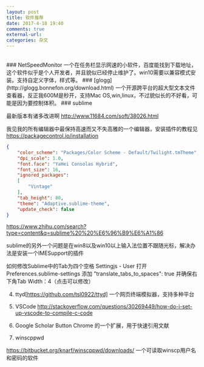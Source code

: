 ```yaml
---
layout: post
title: 软件推荐
date: 2017-4-18 19:40
comments: true
external-url:
categories: 杂文
---
```

<br>
### NetSpeedMonitor
一个在任务栏显示网速的小软件，百度能找到下载地址，这个软件似乎是个人开发者，并且貌似已经停止维护了。win10需要以兼容模式安装。支持自定义字体，样式等。
### [glogg](http://glogg.bonnefon.org/download.html)
一个开源跨平台的超大型文本文件查看器，反正我600M是秒开，支持Mac OS,win,linux，不过貌似长的不好看，可能是因为要控制体积。
### sublime

最新版本有诸多改进啊
<http://www.11684.com/soft/38026.html>

我见我的所有编辑器中最保持高速而又不失高雅的一个编辑器，安装插件的教程见<https://packagecontrol.io/installation>

```json
{
	"color_scheme": "Packages/Color Scheme - Default/Twilight.tmTheme",
	"dpi_scale": 1.0,
	"font.face": "YaHei Consolas Hybrid",
	"font_size": 16,
	"ignored_packages":
	[
		"Vintage"
	],
	"tab_height": 80,
	"theme": "Adaptive.sublime-theme",
	"update_check": false
}
```
<https://www.zhihu.com/search?type=content&q=sublime%20%20%E6%96%B9%E6%A1%86>

sublime的另外一个问题是在win8以及win10以上输入法位置不跟随光标，解决办法是安装一个IMESupport的插件

如何修改Sublime中的Tab为四个空格
Settingjs - User 打开 Preferences.sublime-settings
添加 "translate_tabs_to_spaces": true 
并确保右下角Tab Width：4（点击可以修改）

4. ttyd[https://github.com/tsl0922/ttyd]
一个网页终端模拟器，支持多种平台

5. VSCode
<http://stackoverflow.com/questions/30269449/how-do-i-set-up-vscode-to-compile-c-code>

6. Google Scholar Button
Chrome 的一个扩展，用于快速引用文献

7. winscppwd

<https://bitbucket.org/knarf/winscppwd/downloads/>
一个可读取winscp用户名和密码的软件
